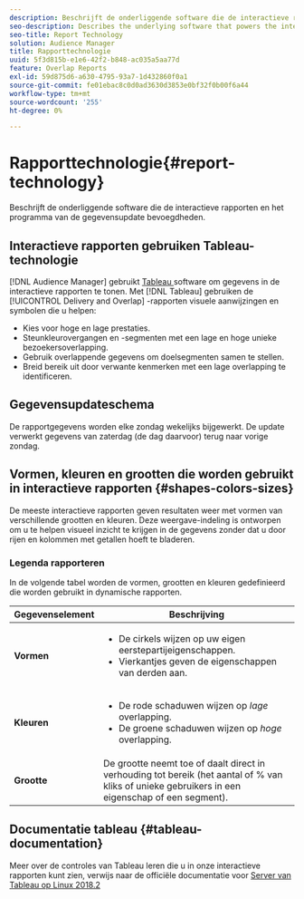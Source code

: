 ```yaml
---
description: Beschrijft de onderliggende software die de interactieve rapporten en het programma van de gegevensupdate bevoegdheden.
seo-description: Describes the underlying software that powers the interactive reports and the data update schedule.
seo-title: Report Technology
solution: Audience Manager
title: Rapporttechnologie
uuid: 5f3d815b-e1e6-42f2-b848-ac035a5aa77d
feature: Overlap Reports
exl-id: 59d875d6-a630-4795-93a7-1d432860f0a1
source-git-commit: fe01ebac8c0d0ad3630d3853e0bf32f0b00f6a44
workflow-type: tm+mt
source-wordcount: '255'
ht-degree: 0%

---
```


# Rapporttechnologie{#report-technology}

Beschrijft de onderliggende software die de interactieve rapporten en het programma van de gegevensupdate bevoegdheden.

<!-- 

c_report_technology.xml

 -->

## Interactieve rapporten gebruiken Tableau-technologie

[!DNL Audience Manager] gebruikt [ Tableau ](https://www.tableausoftware.com/) software om gegevens in de interactieve rapporten te tonen. Met [!DNL Tableau] gebruiken de [!UICONTROL Delivery and Overlap] -rapporten visuele aanwijzingen en symbolen die u helpen:

* Kies voor hoge en lage prestaties.
* Steunkleurovergangen en -segmenten met een lage en hoge unieke bezoekersoverlapping.
* Gebruik overlappende gegevens om doelsegmenten samen te stellen.
* Breid bereik uit door verwante kenmerken met een lage overlapping te identificeren.

## Gegevensupdateschema

De rapportgegevens worden elke zondag wekelijks bijgewerkt. De update verwerkt gegevens van zaterdag (de dag daarvoor) terug naar vorige zondag.

## Vormen, kleuren en grootten die worden gebruikt in interactieve rapporten {#shapes-colors-sizes}

De meeste interactieve rapporten geven resultaten weer met vormen van verschillende grootten en kleuren. Deze weergave-indeling is ontworpen om u te helpen visueel inzicht te krijgen in de gegevens zonder dat u door rijen en kolommen met getallen hoeft te bladeren.

<!-- 

r_legend.xml

 -->

### Legenda rapporteren

In de volgende tabel worden de vormen, grootten en kleuren gedefinieerd die worden gebruikt in dynamische rapporten.

<table id="table_EC180A96E3784FC6B81FCFB546C4A3FA"> 
 <thead> 
  <tr> 
   <th colname="col1" class="entry"> Gegevenselement </th> 
   <th colname="col2" class="entry"> Beschrijving </th> 
  </tr> 
 </thead>
 <tbody> 
  <tr> 
   <td colname="col1"> <b> Vormen </b> </td> 
   <td colname="col2"> 
    <ul id="ul_076773ABD0BB4CE6834ACFA8B3D6AC2E"> 
     <li id="li_BBAB37A6EC1549B48C0E4D3BFAF7062C">De cirkels wijzen op uw eigen eerstepartijeigenschappen. </li> 
     <li id="li_371331AE984A4A999CE0596EA13987E0">Vierkantjes geven de eigenschappen van derden aan. </li> 
    </ul> </td> 
  </tr> 
  <tr> 
   <td colname="col1"> <b> Kleuren </b> </td> 
   <td colname="col2"> 
    <ul id="ul_F5D243297F0C4E5A8EDCBD28A548869E"> 
     <li id="li_332EB873A35440E6BB6093E36A0FAC3D">De rode schaduwen wijzen op <i> lage </i> overlapping. </li> 
     <li id="li_29DFDB1218DF4069B5DCFF841D48EF56">De groene schaduwen wijzen op <i> hoge </i> overlapping. </li> 
    </ul> </td> 
  </tr> 
  <tr> 
   <td colname="col1"> <b> Grootte </b> </td> 
   <td colname="col2"> De grootte neemt toe of daalt direct in verhouding tot bereik (het aantal of % van kliks of unieke gebruikers in een eigenschap of een segment). </td> 
  </tr> 
 </tbody> 
</table>

## Documentatie tableau {#tableau-documentation}

Meer over de controles van Tableau leren die u in onze interactieve rapporten kunt zien, verwijs naar de officiële documentatie voor [ Server van Tableau op Linux 2018.2 ](https://help.tableau.com/v2018.2/server-linux/en-us/get_started_server.htm)
